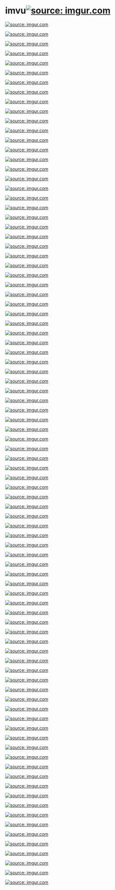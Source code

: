 # imvu<a href="https://imgur.com/woaLGiB"><img src="https://i.imgur.com/woaLGiB.gif" title="source: imgur.com" /></a>

 <a href="https://imgur.com/woaLGiB"><img src="https://i.imgur.com/woaLGiB.gif" title="source: imgur.com" /></a>

 <a href="https://imgur.com/woaLGiB"><img src="https://i.imgur.com/woaLGiB.gif" title="source: imgur.com" /></a>

 <a href="https://imgur.com/woaLGiB"><img src="https://i.imgur.com/woaLGiB.gif" title="source: imgur.com" /></a>

 <a href="https://imgur.com/woaLGiB"><img src="https://i.imgur.com/woaLGiB.gif" title="source: imgur.com" /></a>

 <a href="https://imgur.com/woaLGiB"><img src="https://i.imgur.com/woaLGiB.gif" title="source: imgur.com" /></a>

 <a href="https://imgur.com/woaLGiB"><img src="https://i.imgur.com/woaLGiB.gif" title="source: imgur.com" /></a>

 <a href="https://imgur.com/woaLGiB"><img src="https://i.imgur.com/woaLGiB.gif" title="source: imgur.com" /></a>

 <a href="https://imgur.com/woaLGiB"><img src="https://i.imgur.com/woaLGiB.gif" title="source: imgur.com" /></a>

 <a href="https://imgur.com/woaLGiB"><img src="https://i.imgur.com/woaLGiB.gif" title="source: imgur.com" /></a>

<a href="https://imgur.com/woaLGiB"><img src="https://i.imgur.com/woaLGiB.gif" title="source: imgur.com" /></a>

 <a href="https://imgur.com/woaLGiB"><img src="https://i.imgur.com/woaLGiB.gif" title="source: imgur.com" /></a>

 <a href="https://imgur.com/woaLGiB"><img src="https://i.imgur.com/woaLGiB.gif" title="source: imgur.com" /></a>

 <a href="https://imgur.com/woaLGiB"><img src="https://i.imgur.com/woaLGiB.gif" title="source: imgur.com" /></a>

 <a href="https://imgur.com/woaLGiB"><img src="https://i.imgur.com/woaLGiB.gif" title="source: imgur.com" /></a>

 <a href="https://imgur.com/woaLGiB"><img src="https://i.imgur.com/woaLGiB.gif" title="source: imgur.com" /></a>

 <a href="https://imgur.com/woaLGiB"><img src="https://i.imgur.com/woaLGiB.gif" title="source: imgur.com" /></a>

 <a href="https://imgur.com/woaLGiB"><img src="https://i.imgur.com/woaLGiB.gif" title="source: imgur.com" /></a>

 <a href="https://imgur.com/woaLGiB"><img src="https://i.imgur.com/woaLGiB.gif" title="source: imgur.com" /></a>

 <a href="https://imgur.com/woaLGiB"><img src="https://i.imgur.com/woaLGiB.gif" title="source: imgur.com" /></a>

<a href="https://imgur.com/woaLGiB"><img src="https://i.imgur.com/woaLGiB.gif" title="source: imgur.com" /></a>

 <a href="https://imgur.com/woaLGiB"><img src="https://i.imgur.com/woaLGiB.gif" title="source: imgur.com" /></a>

 <a href="https://imgur.com/woaLGiB"><img src="https://i.imgur.com/woaLGiB.gif" title="source: imgur.com" /></a>

 <a href="https://imgur.com/woaLGiB"><img src="https://i.imgur.com/woaLGiB.gif" title="source: imgur.com" /></a>

 <a href="https://imgur.com/woaLGiB"><img src="https://i.imgur.com/woaLGiB.gif" title="source: imgur.com" /></a>

 <a href="https://imgur.com/woaLGiB"><img src="https://i.imgur.com/woaLGiB.gif" title="source: imgur.com" /></a>

 <a href="https://imgur.com/woaLGiB"><img src="https://i.imgur.com/woaLGiB.gif" title="source: imgur.com" /></a>

 <a href="https://imgur.com/woaLGiB"><img src="https://i.imgur.com/woaLGiB.gif" title="source: imgur.com" /></a>

 <a href="https://imgur.com/woaLGiB"><img src="https://i.imgur.com/woaLGiB.gif" title="source: imgur.com" /></a>

 <a href="https://imgur.com/woaLGiB"><img src="https://i.imgur.com/woaLGiB.gif" title="source: imgur.com" /></a>

<a href="https://imgur.com/woaLGiB"><img src="https://i.imgur.com/woaLGiB.gif" title="source: imgur.com" /></a>

 <a href="https://imgur.com/woaLGiB"><img src="https://i.imgur.com/woaLGiB.gif" title="source: imgur.com" /></a>

 <a href="https://imgur.com/woaLGiB"><img src="https://i.imgur.com/woaLGiB.gif" title="source: imgur.com" /></a>

 <a href="https://imgur.com/woaLGiB"><img src="https://i.imgur.com/woaLGiB.gif" title="source: imgur.com" /></a>

 <a href="https://imgur.com/woaLGiB"><img src="https://i.imgur.com/woaLGiB.gif" title="source: imgur.com" /></a>

 <a href="https://imgur.com/woaLGiB"><img src="https://i.imgur.com/woaLGiB.gif" title="source: imgur.com" /></a>

 <a href="https://imgur.com/woaLGiB"><img src="https://i.imgur.com/woaLGiB.gif" title="source: imgur.com" /></a>

 <a href="https://imgur.com/woaLGiB"><img src="https://i.imgur.com/woaLGiB.gif" title="source: imgur.com" /></a>

 <a href="https://imgur.com/woaLGiB"><img src="https://i.imgur.com/woaLGiB.gif" title="source: imgur.com" /></a>

 <a href="https://imgur.com/woaLGiB"><img src="https://i.imgur.com/woaLGiB.gif" title="source: imgur.com" /></a>

<a href="https://imgur.com/woaLGiB"><img src="https://i.imgur.com/woaLGiB.gif" title="source: imgur.com" /></a>

 <a href="https://imgur.com/woaLGiB"><img src="https://i.imgur.com/woaLGiB.gif" title="source: imgur.com" /></a>

 <a href="https://imgur.com/woaLGiB"><img src="https://i.imgur.com/woaLGiB.gif" title="source: imgur.com" /></a>

 <a href="https://imgur.com/woaLGiB"><img src="https://i.imgur.com/woaLGiB.gif" title="source: imgur.com" /></a>

 <a href="https://imgur.com/woaLGiB"><img src="https://i.imgur.com/woaLGiB.gif" title="source: imgur.com" /></a>

 <a href="https://imgur.com/woaLGiB"><img src="https://i.imgur.com/woaLGiB.gif" title="source: imgur.com" /></a>

 <a href="https://imgur.com/woaLGiB"><img src="https://i.imgur.com/woaLGiB.gif" title="source: imgur.com" /></a>

 <a href="https://imgur.com/woaLGiB"><img src="https://i.imgur.com/woaLGiB.gif" title="source: imgur.com" /></a>

 <a href="https://imgur.com/woaLGiB"><img src="https://i.imgur.com/woaLGiB.gif" title="source: imgur.com" /></a>

 <a href="https://imgur.com/woaLGiB"><img src="https://i.imgur.com/woaLGiB.gif" title="source: imgur.com" /></a>

<a href="https://imgur.com/woaLGiB"><img src="https://i.imgur.com/woaLGiB.gif" title="source: imgur.com" /></a>

 <a href="https://imgur.com/woaLGiB"><img src="https://i.imgur.com/woaLGiB.gif" title="source: imgur.com" /></a>

 <a href="https://imgur.com/woaLGiB"><img src="https://i.imgur.com/woaLGiB.gif" title="source: imgur.com" /></a>

 <a href="https://imgur.com/woaLGiB"><img src="https://i.imgur.com/woaLGiB.gif" title="source: imgur.com" /></a>

 <a href="https://imgur.com/woaLGiB"><img src="https://i.imgur.com/woaLGiB.gif" title="source: imgur.com" /></a>

 <a href="https://imgur.com/woaLGiB"><img src="https://i.imgur.com/woaLGiB.gif" title="source: imgur.com" /></a>

 <a href="https://imgur.com/woaLGiB"><img src="https://i.imgur.com/woaLGiB.gif" title="source: imgur.com" /></a>

 <a href="https://imgur.com/woaLGiB"><img src="https://i.imgur.com/woaLGiB.gif" title="source: imgur.com" /></a>

 <a href="https://imgur.com/woaLGiB"><img src="https://i.imgur.com/woaLGiB.gif" title="source: imgur.com" /></a>

 <a href="https://imgur.com/woaLGiB"><img src="https://i.imgur.com/woaLGiB.gif" title="source: imgur.com" /></a>

<a href="https://imgur.com/woaLGiB"><img src="https://i.imgur.com/woaLGiB.gif" title="source: imgur.com" /></a>

 <a href="https://imgur.com/woaLGiB"><img src="https://i.imgur.com/woaLGiB.gif" title="source: imgur.com" /></a>

 <a href="https://imgur.com/woaLGiB"><img src="https://i.imgur.com/woaLGiB.gif" title="source: imgur.com" /></a>

 <a href="https://imgur.com/woaLGiB"><img src="https://i.imgur.com/woaLGiB.gif" title="source: imgur.com" /></a>

 <a href="https://imgur.com/woaLGiB"><img src="https://i.imgur.com/woaLGiB.gif" title="source: imgur.com" /></a>

 <a href="https://imgur.com/woaLGiB"><img src="https://i.imgur.com/woaLGiB.gif" title="source: imgur.com" /></a>

 <a href="https://imgur.com/woaLGiB"><img src="https://i.imgur.com/woaLGiB.gif" title="source: imgur.com" /></a>

 <a href="https://imgur.com/woaLGiB"><img src="https://i.imgur.com/woaLGiB.gif" title="source: imgur.com" /></a>

 <a href="https://imgur.com/woaLGiB"><img src="https://i.imgur.com/woaLGiB.gif" title="source: imgur.com" /></a>

 <a href="https://imgur.com/woaLGiB"><img src="https://i.imgur.com/woaLGiB.gif" title="source: imgur.com" /></a>

<a href="https://imgur.com/woaLGiB"><img src="https://i.imgur.com/woaLGiB.gif" title="source: imgur.com" /></a>

 <a href="https://imgur.com/woaLGiB"><img src="https://i.imgur.com/woaLGiB.gif" title="source: imgur.com" /></a>

 <a href="https://imgur.com/woaLGiB"><img src="https://i.imgur.com/woaLGiB.gif" title="source: imgur.com" /></a>

 <a href="https://imgur.com/woaLGiB"><img src="https://i.imgur.com/woaLGiB.gif" title="source: imgur.com" /></a>

 <a href="https://imgur.com/woaLGiB"><img src="https://i.imgur.com/woaLGiB.gif" title="source: imgur.com" /></a>

 <a href="https://imgur.com/woaLGiB"><img src="https://i.imgur.com/woaLGiB.gif" title="source: imgur.com" /></a>

 <a href="https://imgur.com/woaLGiB"><img src="https://i.imgur.com/woaLGiB.gif" title="source: imgur.com" /></a>

 <a href="https://imgur.com/woaLGiB"><img src="https://i.imgur.com/woaLGiB.gif" title="source: imgur.com" /></a>

 <a href="https://imgur.com/woaLGiB"><img src="https://i.imgur.com/woaLGiB.gif" title="source: imgur.com" /></a>

 <a href="https://imgur.com/woaLGiB"><img src="https://i.imgur.com/woaLGiB.gif" title="source: imgur.com" /></a>

<a href="https://imgur.com/woaLGiB"><img src="https://i.imgur.com/woaLGiB.gif" title="source: imgur.com" /></a>

 <a href="https://imgur.com/woaLGiB"><img src="https://i.imgur.com/woaLGiB.gif" title="source: imgur.com" /></a>

 <a href="https://imgur.com/woaLGiB"><img src="https://i.imgur.com/woaLGiB.gif" title="source: imgur.com" /></a>

 <a href="https://imgur.com/woaLGiB"><img src="https://i.imgur.com/woaLGiB.gif" title="source: imgur.com" /></a>

 <a href="https://imgur.com/woaLGiB"><img src="https://i.imgur.com/woaLGiB.gif" title="source: imgur.com" /></a>

 <a href="https://imgur.com/woaLGiB"><img src="https://i.imgur.com/woaLGiB.gif" title="source: imgur.com" /></a>

 <a href="https://imgur.com/woaLGiB"><img src="https://i.imgur.com/woaLGiB.gif" title="source: imgur.com" /></a>

 <a href="https://imgur.com/woaLGiB"><img src="https://i.imgur.com/woaLGiB.gif" title="source: imgur.com" /></a>

 <a href="https://imgur.com/woaLGiB"><img src="https://i.imgur.com/woaLGiB.gif" title="source: imgur.com" /></a>

 <a href="https://imgur.com/woaLGiB"><img src="https://i.imgur.com/woaLGiB.gif" title="source: imgur.com" /></a>

 <a href="https://imgur.com/woaLGiB"><img src="https://i.imgur.com/woaLGiB.gif" title="source: imgur.com" /></a>
